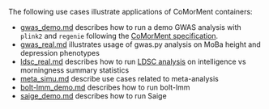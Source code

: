 The following use cases illustrate applications of CoMorMent containers:
* [gwas_demo.md](gwas_demo.md) describes how to run a demo GWAS analysis with ``plink2`` and ``regenie`` following the [CoMorMent specification](../gwas/pheno_geno_specification.md).
* [gwas_real.md](gwas_real.md) illustrates usage of gwas.py analysis on MoBa height and depression phenotypes
* [ldsc_real.md](ldsc_real.md) describes how to run [LDSC analysis](https://github.com/bulik/ldsc/wiki/Heritability-and-Genetic-Correlation) on intelligence vs morningness summary statistics
* [meta_simu.md](meta_simu.md) describe use cases related to meta-analysis
* [bolt-lmm_demo.md](bolt-lmm_demo.md) describes how to run bolt-lmm
* [saige_demo.md](saige_demo.md) describes how to run Saige
